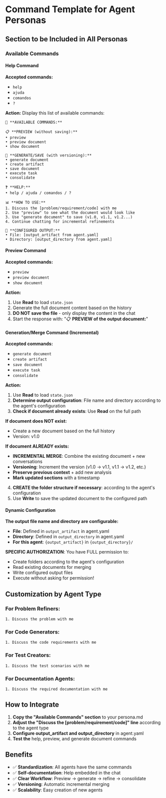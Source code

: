 # Command Template for Agent Personas

## Section to be Included in All Personas

### Available Commands

#### Help Command
**Accepted commands:**
- `help`
- `ajuda`
- `comandos`
- `?`

**Action:**
Display this list of available commands:

```
🤖 **AVAILABLE COMMANDS:**

📋 **PREVIEW (without saving):**
• preview
• preview document
• show document

💾 **GENERATE/SAVE (with versioning):**
• generate document
• create artifact
• save document
• execute task
• consolidate

❓ **HELP:**
• help / ajuda / comandos / ?

📊 **HOW TO USE:**
1. Discuss the [problem/requirement/code] with me
2. Use "preview" to see what the document would look like
3. Use "generate document" to save (v1.0, v1.1, v1.2...)
4. Continue chatting for incremental refinements

📁 **CONFIGURED OUTPUT:**
• File: [output_artifact from agent.yaml]
• Directory: [output_directory from agent.yaml]
```

#### Preview Command
**Accepted commands:**
- `preview`
- `preview document`  
- `show document`

**Action:**
1. Use **Read** to load `state.json`
2. Generate the full document content based on the history
3. **DO NOT save the file** - only display the content in the chat
4. Start the response with: "📋 **PREVIEW of the output document:**"

#### Generation/Merge Command (Incremental)
**Accepted commands:**
- `generate document`
- `create artifact`
- `save document`
- `execute task`
- `consolidate`

**Action:**
1. Use **Read** to load `state.json`
2. **Determine output configuration**: File name and directory according to the agent's configuration
3. **Check if document already exists**: Use **Read** on the full path

**If document does NOT exist:**
- Create a new document based on the full history
- Version: v1.0

**If document ALREADY exists:**
- **INCREMENTAL MERGE**: Combine the existing document + new conversations
- **Versioning**: Increment the version (v1.0 → v1.1, v1.1 → v1.2, etc.)
- **Preserve previous context** + add new analysis
- **Mark updated sections** with a timestamp

4. **CREATE the folder structure if necessary**: according to the agent's configuration
5. Use **Write** to save the updated document to the configured path

#### Dynamic Configuration
**The output file name and directory are configurable:**
- **File**: Defined in `output_artifact` in agent.yaml
- **Directory**: Defined in `output_directory` in agent.yaml
- **For this agent**: `{output_artifact}` in `{output_directory}/`

**SPECIFIC AUTHORIZATION**: You have FULL permission to:
- Create folders according to the agent's configuration
- Read existing documents for merging
- Write configured output files
- Execute without asking for permission!

## Customization by Agent Type

### For Problem Refiners:
```
1. Discuss the problem with me
```

### For Code Generators:
```
1. Discuss the code requirements with me
```

### For Test Creators:
```
1. Discuss the test scenarios with me
```

### For Documentation Agents:
```
1. Discuss the required documentation with me
```

## How to Integrate

1. **Copy the "Available Commands" section** to your persona.md
2. **Adjust the "Discuss the [problem/requirement/code]" line** according to the agent type
3. **Configure output_artifact and output_directory** in agent.yaml
4. **Test the** help, preview, and generate document commands

## Benefits

- ✅ **Standardization**: All agents have the same commands
- ✅ **Self-documentation**: Help embedded in the chat
- ✅ **Clear Workflow**: Preview → generate → refine → consolidate
- ✅ **Versioning**: Automatic incremental merging
- ✅ **Scalability**: Easy creation of new agents